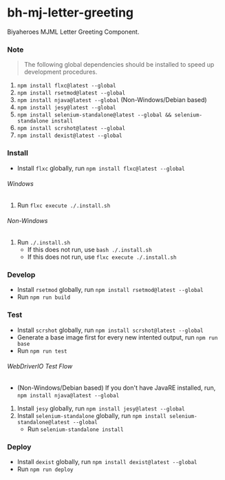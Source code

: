 # bh-mj-letter-greeting
Biyaheroes MJML Letter Greeting Component.

### Note
>The following global dependencies should be installed to speed up development procedures.

1. `npm install flxc@latest --global`
2. `npm install rsetmod@latest --global`
3. `npm install njava@latest --global` (Non-Windows/Debian based)
4. `npm install jesy@latest --global`
5. `npm install selenium-standalone@latest --global && selenium-standalone install`
6. `npm install scrshot@latest --global`
7. `npm install dexist@latest --global`

### Install
* Install `flxc` globally, run `npm install flxc@latest --global`

###### Windows
1. Run `flxc execute ./.install.sh`

###### Non-Windows
1. Run `./.install.sh`
	* If this does not run, use `bash ./.install.sh`
	* If this does not run, use `flxc execute ./.install.sh`

### Develop
* Install `rsetmod` globally, run `npm install rsetmod@latest --global`
* Run `npm run build`

### Test
* Install `scrshot` globally, run `npm install scrshot@latest --global`
* Generate a base image first for every new intented output, run `npm run base`
* Run `npm run test`

###### WebDriverIO Test Flow
* (Non-Windows/Debian based) If you don't have JavaRE installed, run, `npm install njava@latest --global`


1. Install `jesy` globally, run `npm install jesy@latest --global`
2. Install `selenium-standalone` globally, run `npm install selenium-standalone@latest --global`
	* Run `selenium-standalone install`


### Deploy
* Install `dexist` globally, run `npm install dexist@latest --global`
* Run `npm run deploy`

